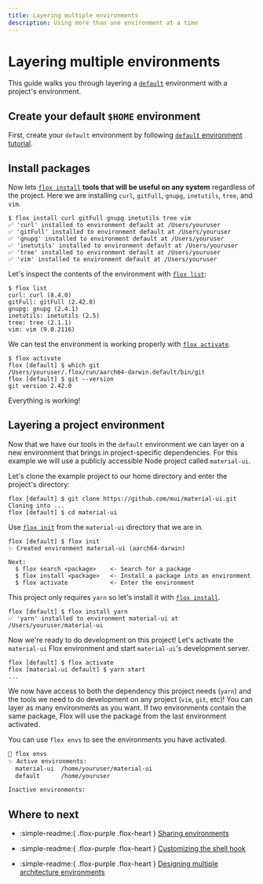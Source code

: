 ```yaml
---
title: Layering multiple environments
description: Using more than one environment at a time
---
```


# Layering multiple environments

This guide walks you through layering a [`default`][default-env] environment
with a project's environment.

## Create your default `$HOME` environment

First, create your `default` environment by following
[`default` environment tutorial][default-env].

## Install packages

Now lets [`flox install`][flox_install] **tools that will be useful on any
system** regardless of the project.
Here we are installing `curl`, `gitFull`, `gnupg`, `inetutils`, `tree`, and
`vim`.

``` console
$ flox install curl gitFull gnupg inetutils tree vim
✅ 'curl' installed to environment default at /Users/youruser
✅ 'gitFull' installed to environment default at /Users/youruser
✅ 'gnupg' installed to environment default at /Users/youruser
✅ 'inetutils' installed to environment default at /Users/youruser
✅ 'tree' installed to environment default at /Users/youruser
✅ 'vim' installed to environment default at /Users/youruser
```

Let's inspect the contents of the environment with [`flox list`][flox_list]:

``` console
$ flox list
curl: curl (8.4.0)
gitFull: gitFull (2.42.0)
gnupg: gnupg (2.4.1)
inetutils: inetutils (2.5)
tree: tree (2.1.1)
vim: vim (9.0.2116)
```

We can test the environment is working properly with
[`flox activate`][flox_activate].

```
$ flox activate
flox [default] $ which git
/Users/youruser/.flox/run/aarch64-darwin.default/bin/git
flox [default] $ git --version
git version 2.42.0
```

Everything is working!

## Layering a project environment

Now that we have our tools in the `default` environment we can layer on a new
environment that brings in project-specific dependencies.
For this example we will use a publicly accessible Node project called
`material-ui`.

Let's clone the example project to our home directory and enter the project's
directory:

```
flox [default] $ git clone https://github.com/mui/material-ui.git
Cloning into ...
flox [default] $ cd material-ui
```

Use [`flox init`][flox_init] from the `material-ui` directory that we are in.

```
flox [default] $ flox init
✨ Created environment material-ui (aarch64-darwin)

Next:
  $ flox search <package>    <- Search for a package
  $ flox install <package>   <- Install a package into an environment
  $ flox activate            <- Enter the environment
```

This project only requires `yarn` so let's install it with
[`flox install`][flox_install].

```
flox [default] $ flox install yarn
✅ 'yarn' installed to environment material-ui at /Users/youruser/material-ui
```

Now we're ready to do development on this project!
Let's activate the `material-ui` Flox environment and start `material-ui`'s
development server.

```
flox [default] $ flox activate
flox [material-ui default] $ yarn start
...
```

We now have access to both the dependency this project needs (`yarn`) and the
tools we need to do development on any project (`vim`, `git`, etc)!
You can layer as many environments as you want.
If two environments contain the same package,
Flox will use the package from the last environment activated.

You can use `flex envs` to see the environments you have activated.

```bash
 flox envs
✨ Active environments:
  material-ui  /home/youruser/material-ui
  default      /home/youruser

Inactive environments:
```
## Where to next

- :simple-readme:{ .flox-purple .flox-heart } [Sharing environments][sharing_guide]
  
- :simple-readme:{ .flox-purple .flox-heart } [Customizing the shell hook][customizing_guide]

- :simple-readme:{ .flox-purple .flox-heart } [Designing multiple architecture environments][multi_arch_guide]

[default-env]: ./default-environment.md
[flox_init]: ../reference/command-reference/flox-init.md
[flox_install]: ../reference/command-reference/flox-install.md
[flox_activate]: ../reference/command-reference/flox-activate.md
[flox_list]: ../reference/command-reference/flox-list.md
[sharing_guide]: ./sharing-environments.md
[customizing_guide]: ./customizing-environments.md
[multi_arch_guide]: ./multi-arch-environments.md
